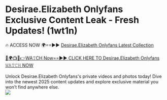 # Desirae.Elizabeth Onlyfans Exclusive Content Leak - Fresh Updates! (1wt1n)

🔥 ACCESS NOW 🌍==►► <a href="https://tinyurl.com/kvy9nzfs" rel="nofollow">Desirae.Elizabeth Onlyfans Latest Collection</a>
<br><br>
[🔴🌍📺📱👉WA𝚃CH Now==►► CLICK HERE TO Desirae.Elizabeth Onlyfans 𝚆𝙰𝚃𝙲𝙷 NOW](https://tinyurl.com/kvy9nzfs)
<br><br>
Unlock Desirae.Elizabeth Onlyfans's private videos and photos today! Dive into the newest 2025 content updates and explore exclusive material you won’t find anywhere else.
<br>
<a href="https://tinyurl.com/kvy9nzfs" rel="nofollow" data-target="animated-image.originalLink"><img src="https://camo.githubusercontent.com/8a4f000d20f83aca3bf7ec5f350d767afa0574a8a352519fd8cfa583a6f93a33/68747470733a2f2f692e696d6775722e636f6d2f644a486b345a712e676966" data-canonical-src="https://i.imgur.com/dJHk4Zq.gif" style="max-width: 100%; display: inline-block;" data-target="animated-image.originalImage"></a>
<br>
